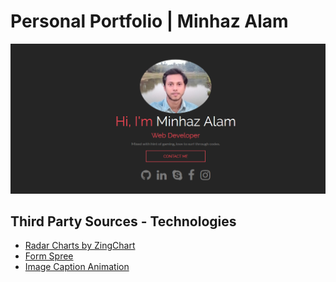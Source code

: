 # Personal Portfolio | Minhaz Alam

<a target="_blank" href="http://Zahnim77.github.io/ordinarycoder/">![alt text](assets/img/portfolio.png "Personal Portfolio | Minhaz Alam")</a>

## Third Party Sources - Technologies

* [Radar Charts by ZingChart](https://codepen.io/zingchart/pen/WZygqq?editors=1010)
* [Form Spree](https://formspree.io/)
* [Image Caption Animation](https://1stwebdesigner.com/image-caption-animation-css3/)

